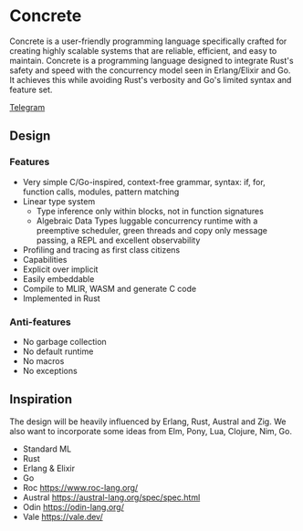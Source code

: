 # Concrete
Concrete is a user-friendly programming language specifically crafted for creating highly scalable systems that are reliable, efficient, and easy to maintain. Concrete is a programming language designed to integrate Rust's safety and speed with the concurrency model seen in Erlang/Elixir and Go. It achieves this while avoiding Rust's verbosity and Go's limited syntax and feature set.

[Telegram](https://t.me/concrete_proglang)

## Design

### Features
- Very simple C/Go-inspired, context-free grammar, syntax: if, for, function calls, modules, pattern matching
- Linear type system
    - Type inference only within blocks, not in function signatures
    - Algebraic Data Types
  luggable concurrency runtime with a preemptive scheduler, green threads and copy only message passing, a REPL and excellent observability
- Profiling and tracing as first class citizens
- Capabilities
- Explicit over implicit
- Easily embeddable
- Compile to MLIR, WASM and generate C code
- Implemented in Rust

### Anti-features
- No garbage collection
- No default runtime
- No macros
- No exceptions

## Inspiration
The design will be heavily influenced by Erlang, Rust, Austral and Zig. We also want to incorporate some ideas from Elm, Pony, Lua, Clojure, Nim, Go.

- Standard ML
- Rust
- Erlang & Elixir
- Go
- Roc https://www.roc-lang.org/
- Austral https://austral-lang.org/spec/spec.html
- Odin https://odin-lang.org/
- Vale https://vale.dev/
